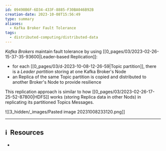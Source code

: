 ```yaml
---
id: 09490B6F-6D34-433F-8885-F30BA046B92B
creation-date: 2023-10-08T15:56:49
type: summary
aliases:
  - Kafka Broker Fault Tolerance
tags:
  - distributed-computing/distributed-data
---
```


*Kafka Brokers* maintain fault tolerance by using [[0_pages/03/2023-02-26-15-37-35-93600|Leader-based Replication]]: 
- for each [[0_pages/03/d-2023-10-08-12-26-59|Topic partition]], there is a *Leader partition* storing at one Kafka Broker's Node
- an Replica of the same Topic partition is copied and distributed to another Broker's Node to provide resilience 

This replication approach is similar to how [[0_pages/03/2023-02-26-17-25-52-87800|HDFS]] works (storing Replica data in other Nods) in replicating its partitioned Topics Messages. 

![[3_hidden/_images/Pasted image 20231008233120.png]]

---
## ℹ️  Resources
- 